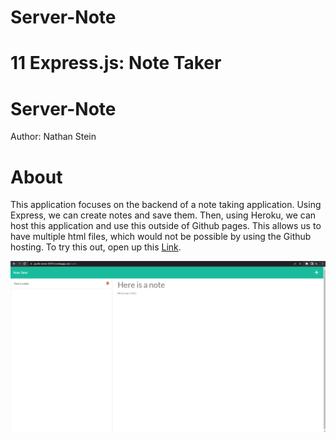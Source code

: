 # Server-Note

# 11 Express.js: Note Taker

# Server-Note

Author: Nathan Stein

# About

This application focuses on the backend of a note taking application. Using Express, we can create notes and save them. Then, using Heroku, we can host this application and use this outside of Github pages. This allows us to have multiple html files, which would not be possible by using the Github hosting. To try this out, open up this [Link](https://pacific-sierra-38761.herokuapp.com/). 


![Screenshot](./Screenshot/Screenshot%20(198).png)